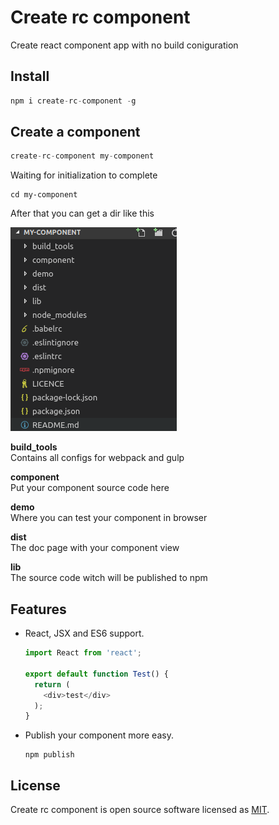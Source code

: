 # Create rc component

Create react component app with no build coniguration

## Install

```js
npm i create-rc-component -g
```

## Create a component

```js
create-rc-component my-component
```
Waiting for initialization to complete  
```shell
cd my-component
```
After that you can get a dir like this   

![structure](./images/structure.png)

**build_tools**   
Contains all configs for webpack and gulp   

**component**   
Put your component source code here   

**demo**   
Where you can test your component in browser    

**dist**   
The doc page with your component view  

**lib**   
The source code witch will be published to npm   



## Features

* React, JSX and ES6 support.
  ```js
  import React from 'react';

  export default function Test() {
    return (
      <div>test</div>
    );
  }
  ```
* Publish your component more easy.   
  ```shell
  npm publish
  ```

## License

Create rc component is open source software licensed as [MIT](https://github.com/changhuali/create-rc-component/blob/master/LICENCE).
